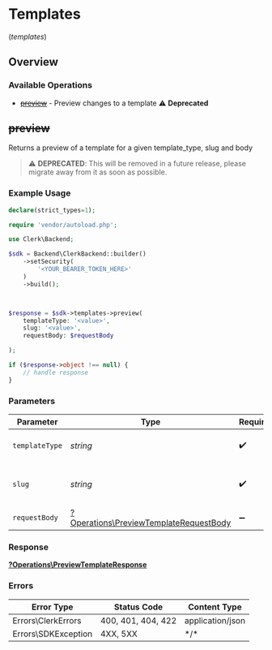 # Templates
(*templates*)

## Overview

### Available Operations

* [~~preview~~](#preview) - Preview changes to a template :warning: **Deprecated**

## ~~preview~~

Returns a preview of a template for a given template_type, slug and body

> :warning: **DEPRECATED**: This will be removed in a future release, please migrate away from it as soon as possible.

### Example Usage

<!-- UsageSnippet language="php" operationID="PreviewTemplate" method="post" path="/templates/{template_type}/{slug}/preview" -->
```php
declare(strict_types=1);

require 'vendor/autoload.php';

use Clerk\Backend;

$sdk = Backend\ClerkBackend::builder()
    ->setSecurity(
        '<YOUR_BEARER_TOKEN_HERE>'
    )
    ->build();



$response = $sdk->templates->preview(
    templateType: '<value>',
    slug: '<value>',
    requestBody: $requestBody

);

if ($response->object !== null) {
    // handle response
}
```

### Parameters

| Parameter                                                                                       | Type                                                                                            | Required                                                                                        | Description                                                                                     |
| ----------------------------------------------------------------------------------------------- | ----------------------------------------------------------------------------------------------- | ----------------------------------------------------------------------------------------------- | ----------------------------------------------------------------------------------------------- |
| `templateType`                                                                                  | *string*                                                                                        | :heavy_check_mark:                                                                              | The type of template to preview                                                                 |
| `slug`                                                                                          | *string*                                                                                        | :heavy_check_mark:                                                                              | The slug of the template to preview                                                             |
| `requestBody`                                                                                   | [?Operations\PreviewTemplateRequestBody](../../Models/Operations/PreviewTemplateRequestBody.md) | :heavy_minus_sign:                                                                              | Required parameters                                                                             |

### Response

**[?Operations\PreviewTemplateResponse](../../Models/Operations/PreviewTemplateResponse.md)**

### Errors

| Error Type          | Status Code         | Content Type        |
| ------------------- | ------------------- | ------------------- |
| Errors\ClerkErrors  | 400, 401, 404, 422  | application/json    |
| Errors\SDKException | 4XX, 5XX            | \*/\*               |